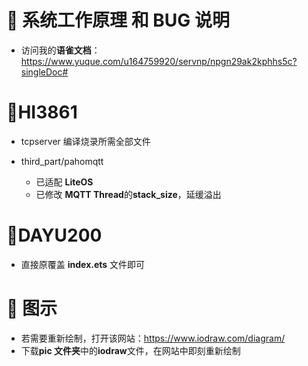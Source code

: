 # 📣 系统工作原理 和 BUG 说明

- 访问我的**语雀文档**：https://www.yuque.com/u164759920/servnp/npgn29ak2kphhs5c?singleDoc#

# 📣HI3861

- tcpserver 编译烧录所需全部文件

- third_part/pahomqtt

  - 已适配 **LiteOS**
  - 已修改 **MQTT Thread**的**stack_size**，延缓溢出

# 📣DAYU200

- 直接原覆盖 **index.ets** 文件即可

# 📣 图示

- 若需要重新绘制，打开该网站：https://www.iodraw.com/diagram/
- 下载**pic 文件夹**中的**iodraw**文件，在网站中即刻重新绘制
